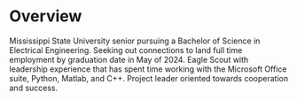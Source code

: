 # Overview

Mississippi State University senior pursuing a Bachelor of Science in Electrical Engineering. Seeking out connections to land full time employment by graduation date in May of 2024. Eagle Scout with leadership experience that has spent time working with the Microsoft Office suite, Python, Matlab, and C++. Project leader oriented towards cooperation and success.